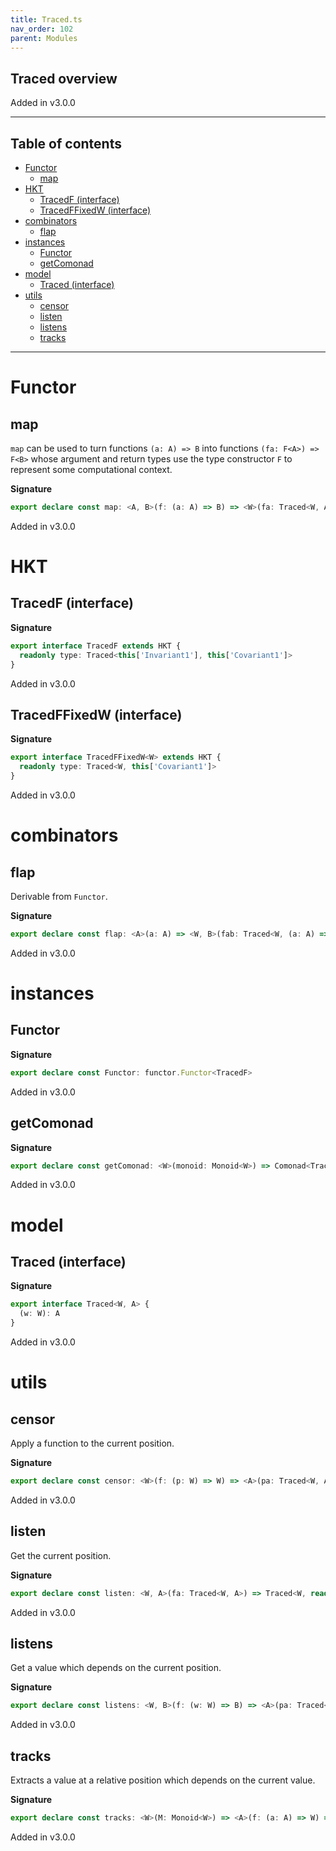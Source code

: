 ```yaml
---
title: Traced.ts
nav_order: 102
parent: Modules
---
```


## Traced overview

Added in v3.0.0

---

<h2 class="text-delta">Table of contents</h2>

- [Functor](#functor)
  - [map](#map)
- [HKT](#hkt)
  - [TracedF (interface)](#tracedf-interface)
  - [TracedFFixedW (interface)](#tracedffixedw-interface)
- [combinators](#combinators)
  - [flap](#flap)
- [instances](#instances)
  - [Functor](#functor-1)
  - [getComonad](#getcomonad)
- [model](#model)
  - [Traced (interface)](#traced-interface)
- [utils](#utils)
  - [censor](#censor)
  - [listen](#listen)
  - [listens](#listens)
  - [tracks](#tracks)

---

# Functor

## map

`map` can be used to turn functions `(a: A) => B` into functions `(fa: F<A>) => F<B>` whose argument and return types
use the type constructor `F` to represent some computational context.

**Signature**

```ts
export declare const map: <A, B>(f: (a: A) => B) => <W>(fa: Traced<W, A>) => Traced<W, B>
```

Added in v3.0.0

# HKT

## TracedF (interface)

**Signature**

```ts
export interface TracedF extends HKT {
  readonly type: Traced<this['Invariant1'], this['Covariant1']>
}
```

Added in v3.0.0

## TracedFFixedW (interface)

**Signature**

```ts
export interface TracedFFixedW<W> extends HKT {
  readonly type: Traced<W, this['Covariant1']>
}
```

Added in v3.0.0

# combinators

## flap

Derivable from `Functor`.

**Signature**

```ts
export declare const flap: <A>(a: A) => <W, B>(fab: Traced<W, (a: A) => B>) => Traced<W, B>
```

Added in v3.0.0

# instances

## Functor

**Signature**

```ts
export declare const Functor: functor.Functor<TracedF>
```

Added in v3.0.0

## getComonad

**Signature**

```ts
export declare const getComonad: <W>(monoid: Monoid<W>) => Comonad<TracedFFixedW<W>>
```

Added in v3.0.0

# model

## Traced (interface)

**Signature**

```ts
export interface Traced<W, A> {
  (w: W): A
}
```

Added in v3.0.0

# utils

## censor

Apply a function to the current position.

**Signature**

```ts
export declare const censor: <W>(f: (p: W) => W) => <A>(pa: Traced<W, A>) => Traced<W, A>
```

Added in v3.0.0

## listen

Get the current position.

**Signature**

```ts
export declare const listen: <W, A>(fa: Traced<W, A>) => Traced<W, readonly [A, W]>
```

Added in v3.0.0

## listens

Get a value which depends on the current position.

**Signature**

```ts
export declare const listens: <W, B>(f: (w: W) => B) => <A>(pa: Traced<W, A>) => Traced<W, readonly [A, B]>
```

Added in v3.0.0

## tracks

Extracts a value at a relative position which depends on the current value.

**Signature**

```ts
export declare const tracks: <W>(M: Monoid<W>) => <A>(f: (a: A) => W) => (fa: Traced<W, A>) => A
```

Added in v3.0.0

